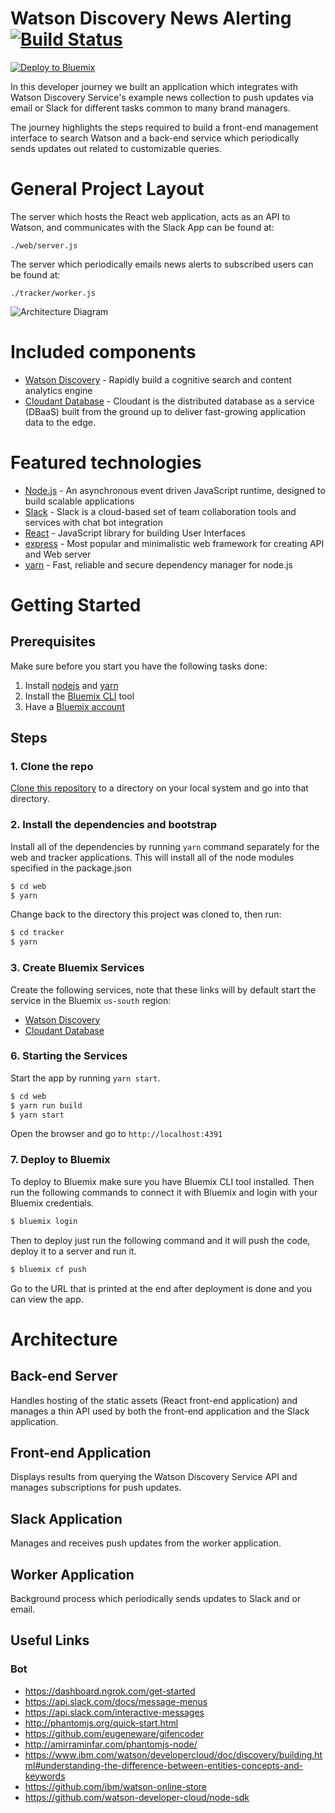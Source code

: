 # Watson Discovery News Alerting [![Build Status](https://travis-ci.org/eerwitt/discovery-news.svg?branch=master)](https://travis-ci.org/eerwitt/discovery-news)

[![Deploy to Bluemix](https://bluemix.net/deploy/button.png)](https://bluemix.net/deploy?repository=https://github.com/eerwitt/discovery-news)

In this developer journey we built an application which integrates with Watson Discovery Service's example news collection to push updates via email or Slack for different tasks common to many brand managers.

The journey highlights the steps required to build a front-end management interface to search Watson and a back-end service which periodically sends updates out related to customizable queries.

# General Project Layout

The server which hosts the React web application, acts as an API to Watson, and communicates with the Slack App can be found at:

```
./web/server.js
```

The server which periodically emails news alerts to subscribed users can be found at:

```
./tracker/worker.js
```

![Architecture Diagram](https://raw.githubusercontent.com/eerwitt/watson-discovery/master/docs/architecture.png)

# Included components

* [Watson Discovery](https://www.ibm.com/watson/developercloud/discovery.html) - Rapidly build a cognitive search and content analytics engine
* [Cloudant Database](https://cloudant.com/) - Cloudant is the distributed database as a service (DBaaS) built from the ground up to deliver fast-growing application data to the edge.

# Featured technologies

* [Node.js](https://nodejs.org/en/) - An asynchronous event driven JavaScript runtime, designed to build scalable applications
* [Slack](https://slack.com) - Slack is a cloud-based set of team collaboration tools and services with chat bot integration
* [React](https://facebook.github.io/react/) - JavaScript library for building User Interfaces
* [express](https://expressjs.com) - Most popular and minimalistic web framework for creating API and Web server
* [yarn](https://yarnpkg.com) - Fast, reliable and secure dependency manager for node.js

# Getting Started

## Prerequisites

Make sure before you start you have the following tasks done:

1. Install [nodejs](https://nodejs.org/en/) and [yarn](https://yarnpkg.com)
2. Install the [Bluemix CLI](https://console.bluemix.net/docs/cli/index.html) tool
3. Have a [Bluemix account](https://console.ng.bluemix.net/registration/)


## Steps

### 1. Clone the repo

[Clone this repository](https://help.github.com/articles/cloning-a-repository/) to a directory on your local system and go into that directory.

### 2. Install the dependencies and bootstrap

Install all of the dependencies by running `yarn` command separately for the web and tracker applications. This will install all of the node modules specified in the package.json

```sh
$ cd web
$ yarn
```

Change back to the directory this project was cloned to, then run:

```sh
$ cd tracker
$ yarn
```

### 3. Create Bluemix Services

Create the following services, note that these links will by default start the service in the Bluemix `us-south` region:

* [Watson Discovery](https://console.ng.bluemix.net/catalog/services/discovery?env_id=ibm:yp:us-south)
* [Cloudant Database](https://console.bluemix.net/catalog/services/cloudant-nosql-db?env_id=ibm:yp:us-south)

### 6. Starting the Services

Start the app by running `yarn start`.

```sh
$ cd web
$ yarn run build
$ yarn start
```

Open the browser and go to `http://localhost:4391`

### 7. Deploy to Bluemix

To deploy to Bluemix make sure you have Bluemix CLI tool installed. Then run the following commands to connect it with Bluemix and login with your Bluemix credentials.

```sh
$ bluemix login
```

Then to deploy just run the following command and it will push the code, deploy it to a server and run it.

```sh
$ bluemix cf push
```

Go to the URL that is printed at the end after deployment is done and you can view the app.

# Architecture

## Back-end Server

Handles hosting of the static assets (React front-end application) and manages a thin API used by both the front-end application and the Slack application.

## Front-end Application

Displays results from querying the Watson Discovery Service API and manages subscriptions for push updates.

## Slack Application

Manages and receives push updates from the worker application.

## Worker Application

Background process which periodically sends updates to Slack and or email.

## Useful Links

### Bot
* https://dashboard.ngrok.com/get-started
* https://api.slack.com/docs/message-menus
* https://api.slack.com/interactive-messages
* http://phantomjs.org/quick-start.html
* https://github.com/eugeneware/gifencoder
* http://amirraminfar.com/phantomjs-node/
* https://www.ibm.com/watson/developercloud/doc/discovery/building.html#understanding-the-difference-between-entities-concepts-and-keywords
* https://github.com/ibm/watson-online-store
* https://github.com/watson-developer-cloud/node-sdk
